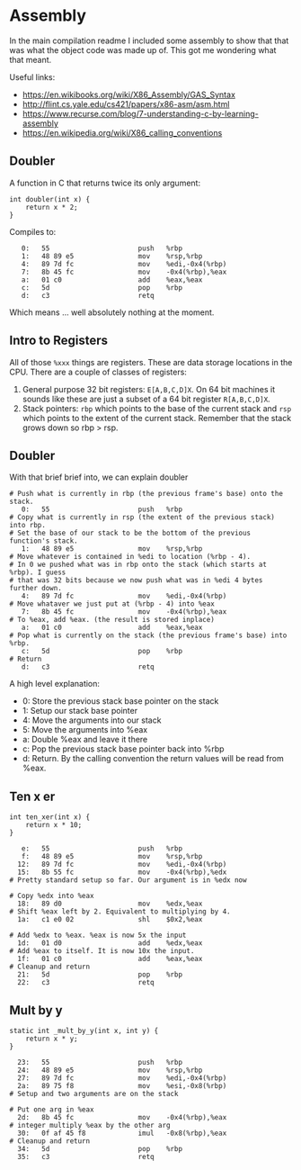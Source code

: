 # Assembly

In the main compilation readme I included some assembly to show that that was what the object code was made up of. This got me wondering what that meant.

Useful links:
* https://en.wikibooks.org/wiki/X86_Assembly/GAS_Syntax
* http://flint.cs.yale.edu/cs421/papers/x86-asm/asm.html
* https://www.recurse.com/blog/7-understanding-c-by-learning-assembly
* https://en.wikipedia.org/wiki/X86_calling_conventions

## Doubler

A function in C that returns twice its only argument:
```
int doubler(int x) {
    return x * 2;
}
```


Compiles to:
```
   0:   55                      push   %rbp
   1:   48 89 e5                mov    %rsp,%rbp
   4:   89 7d fc                mov    %edi,-0x4(%rbp)
   7:   8b 45 fc                mov    -0x4(%rbp),%eax
   a:   01 c0                   add    %eax,%eax
   c:   5d                      pop    %rbp
   d:   c3                      retq
```

Which means ... well absolutely nothing at the moment.

## Intro to Registers

All of those `%xxx` things are registers. These are data storage locations in the CPU. There are a couple of classes of registers:

1. General purpose 32 bit registers: `E[A,B,C,D]X`. On 64 bit machines it sounds like these are just a subset of a 64 bit register `R[A,B,C,D]X`.
2. Stack pointers: `rbp` which points to the base of the current stack and `rsp` which points to the extent of the current stack. Remember that the stack grows down so rbp > rsp.



## Doubler

With that brief brief into, we can explain doubler

```
# Push what is currently in rbp (the previous frame's base) onto the stack.
   0:   55                      push   %rbp
# Copy what is currently in rsp (the extent of the previous stack) into rbp.
# Set the base of our stack to be the bottom of the previous function's stack.
   1:   48 89 e5                mov    %rsp,%rbp
# Move whatever is contained in %edi to location (%rbp - 4).
# In 0 we pushed what was in rbp onto the stack (which starts at %rbp). I guess
# that was 32 bits because we now push what was in %edi 4 bytes further down.
   4:   89 7d fc                mov    %edi,-0x4(%rbp)
# Move whataver we just put at (%rbp - 4) into %eax
   7:   8b 45 fc                mov    -0x4(%rbp),%eax
# To %eax, add %eax. (the result is stored inplace)
   a:   01 c0                   add    %eax,%eax
# Pop what is currently on the stack (the previous frame's base) into %rbp.
   c:   5d                      pop    %rbp
# Return
   d:   c3                      retq
```

A high level explanation:

* 0: Store the previous stack base pointer on the stack
* 1: Setup our stack base pointer
* 4: Move the arguments into our stack
* 5: Move the arguments into %eax
* a: Double %eax and leave it there
* c: Pop the previous stack base pointer back into %rbp
* d: Return. By the calling convention the return values will be read from %eax.

## Ten x er

```
int ten_xer(int x) {
    return x * 10;
}
```

```
   e:   55                      push   %rbp
   f:   48 89 e5                mov    %rsp,%rbp
  12:   89 7d fc                mov    %edi,-0x4(%rbp)
  15:   8b 55 fc                mov    -0x4(%rbp),%edx
# Pretty standard setup so far. Our argument is in %edx now

# Copy %edx into %eax
  18:   89 d0                   mov    %edx,%eax
# Shift %eax left by 2. Equivalent to multiplying by 4.
  1a:   c1 e0 02                shl    $0x2,%eax

# Add %edx to %eax. %eax is now 5x the input
  1d:   01 d0                   add    %edx,%eax
# Add %eax to itself. It is now 10x the input.
  1f:   01 c0                   add    %eax,%eax
# Cleanup and return
  21:   5d                      pop    %rbp
  22:   c3                      retq
```

## Mult by y

```
static int _mult_by_y(int x, int y) {
    return x * y;
}
```

```
  23:   55                      push   %rbp
  24:   48 89 e5                mov    %rsp,%rbp
  27:   89 7d fc                mov    %edi,-0x4(%rbp)
  2a:   89 75 f8                mov    %esi,-0x8(%rbp)
# Setup and two arguments are on the stack

# Put one arg in %eax
  2d:   8b 45 fc                mov    -0x4(%rbp),%eax
# integer multiply %eax by the other arg
  30:   0f af 45 f8             imul   -0x8(%rbp),%eax
# Cleanup and return
  34:   5d                      pop    %rbp
  35:   c3                      retq
```

